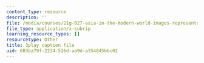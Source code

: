 ```yaml
---
content_type: resource
description: ''
file: /media/courses/21g-027-asia-in-the-modern-world-images-representations-fall-2016/683ba79f2234526daa9da354845bbc02_cDw2dF6vWlQ.vtt
file_type: application/x-subrip
learning_resource_types: []
resourcetype: Other
title: 3play caption file
uid: 683ba79f-2234-526d-aa9d-a354845bbc02
---
```

